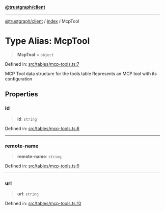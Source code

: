 [**@trustgraph/client**](../../README.md)

***

[@trustgraph/client](../../README.md) / [index](../README.md) / McpTool

# Type Alias: McpTool

> **McpTool** = `object`

Defined in: [src/tables/mcp-tools.ts:7](https://github.com/trustgraph-ai/trustgraph-ts-client/blob/edcc8c01cf9c2f58c76719d5d2aa7058546360d9/src/tables/mcp-tools.ts#L7)

MCP Tool data structure for the tools table
Represents an MCP tool with its configuration

## Properties

### id

> **id**: `string`

Defined in: [src/tables/mcp-tools.ts:8](https://github.com/trustgraph-ai/trustgraph-ts-client/blob/edcc8c01cf9c2f58c76719d5d2aa7058546360d9/src/tables/mcp-tools.ts#L8)

***

### remote-name

> **remote-name**: `string`

Defined in: [src/tables/mcp-tools.ts:9](https://github.com/trustgraph-ai/trustgraph-ts-client/blob/edcc8c01cf9c2f58c76719d5d2aa7058546360d9/src/tables/mcp-tools.ts#L9)

***

### url

> **url**: `string`

Defined in: [src/tables/mcp-tools.ts:10](https://github.com/trustgraph-ai/trustgraph-ts-client/blob/edcc8c01cf9c2f58c76719d5d2aa7058546360d9/src/tables/mcp-tools.ts#L10)
